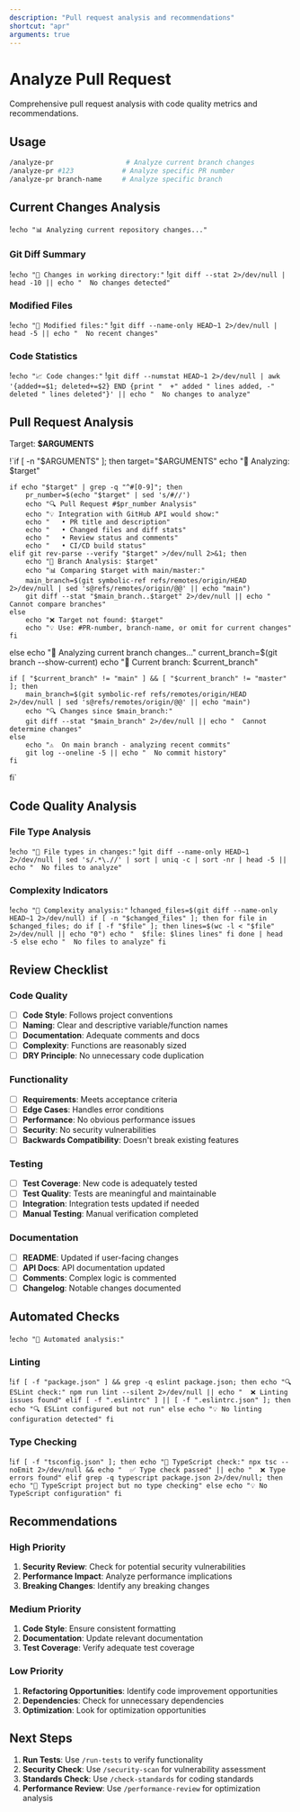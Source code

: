 ```yaml
---
description: "Pull request analysis and recommendations"
shortcut: "apr"
arguments: true
---
```


# Analyze Pull Request

Comprehensive pull request analysis with code quality metrics and recommendations.

## Usage

```bash
/analyze-pr                  # Analyze current branch changes
/analyze-pr #123            # Analyze specific PR number
/analyze-pr branch-name     # Analyze specific branch
```

## Current Changes Analysis

!`echo "📊 Analyzing current repository changes..."`

### Git Diff Summary
!`echo "📝 Changes in working directory:"`
!`git diff --stat 2>/dev/null | head -10 || echo "  No changes detected"`

### Modified Files
!`echo "📁 Modified files:"`
!`git diff --name-only HEAD~1 2>/dev/null | head -5 || echo "  No recent changes"`

### Code Statistics
!`echo "📈 Code changes:"`
!`git diff --numstat HEAD~1 2>/dev/null | awk '{added+=$1; deleted+=$2} END {print "  +" added " lines added, -" deleted " lines deleted"}' || echo "  No changes to analyze"`

## Pull Request Analysis

Target: **$ARGUMENTS**

!`if [ -n "$ARGUMENTS" ]; then
    target="$ARGUMENTS"
    echo "🎯 Analyzing: $target"
    
    if echo "$target" | grep -q "^#[0-9]"; then
        pr_number=$(echo "$target" | sed 's/#//')
        echo "🔍 Pull Request #$pr_number Analysis"
        echo "💡 Integration with GitHub API would show:"
        echo "   • PR title and description"
        echo "   • Changed files and diff stats"
        echo "   • Review status and comments"
        echo "   • CI/CD build status"
    elif git rev-parse --verify "$target" >/dev/null 2>&1; then
        echo "🌿 Branch Analysis: $target"
        echo "📊 Comparing $target with main/master:"
        main_branch=$(git symbolic-ref refs/remotes/origin/HEAD 2>/dev/null | sed 's@refs/remotes/origin/@@' || echo "main")
        git diff --stat "$main_branch..$target" 2>/dev/null || echo "  Cannot compare branches"
    else
        echo "❌ Target not found: $target"
        echo "💡 Use: #PR-number, branch-name, or omit for current changes"
    fi
else
    echo "🔄 Analyzing current branch changes..."
    current_branch=$(git branch --show-current)
    echo "📍 Current branch: $current_branch"
    
    if [ "$current_branch" != "main" ] && [ "$current_branch" != "master" ]; then
        main_branch=$(git symbolic-ref refs/remotes/origin/HEAD 2>/dev/null | sed 's@refs/remotes/origin/@@' || echo "main")
        echo "🔍 Changes since $main_branch:"
        git diff --stat "$main_branch" 2>/dev/null || echo "  Cannot determine changes"
    else
        echo "⚠️  On main branch - analyzing recent commits"
        git log --oneline -5 || echo "  No commit history"
    fi
fi`

## Code Quality Analysis

### File Type Analysis
!`echo "📄 File types in changes:"`
!`git diff --name-only HEAD~1 2>/dev/null | sed 's/.*\.//' | sort | uniq -c | sort -nr | head -5 || echo "  No files to analyze"`

### Complexity Indicators
!`echo "🔬 Complexity analysis:"`
!`changed_files=$(git diff --name-only HEAD~1 2>/dev/null)
if [ -n "$changed_files" ]; then
    for file in $changed_files; do
        if [ -f "$file" ]; then
            lines=$(wc -l < "$file" 2>/dev/null || echo "0")
            echo "  $file: $lines lines"
        fi
    done | head -5
else
    echo "  No files to analyze"
fi`

## Review Checklist

### Code Quality
- [ ] **Code Style**: Follows project conventions
- [ ] **Naming**: Clear and descriptive variable/function names
- [ ] **Documentation**: Adequate comments and docs
- [ ] **Complexity**: Functions are reasonably sized
- [ ] **DRY Principle**: No unnecessary code duplication

### Functionality
- [ ] **Requirements**: Meets acceptance criteria
- [ ] **Edge Cases**: Handles error conditions
- [ ] **Performance**: No obvious performance issues
- [ ] **Security**: No security vulnerabilities
- [ ] **Backwards Compatibility**: Doesn't break existing features

### Testing
- [ ] **Test Coverage**: New code is adequately tested
- [ ] **Test Quality**: Tests are meaningful and maintainable
- [ ] **Integration**: Integration tests updated if needed
- [ ] **Manual Testing**: Manual verification completed

### Documentation
- [ ] **README**: Updated if user-facing changes
- [ ] **API Docs**: API documentation updated
- [ ] **Comments**: Complex logic is commented
- [ ] **Changelog**: Notable changes documented

## Automated Checks

!`echo "🤖 Automated analysis:"`

### Linting
!`if [ -f "package.json" ] && grep -q eslint package.json; then
    echo "🔍 ESLint check:"
    npm run lint --silent 2>/dev/null || echo "  ❌ Linting issues found"
elif [ -f ".eslintrc" ] || [ -f ".eslintrc.json" ]; then
    echo "🔍 ESLint configured but not run"
else
    echo "💡 No linting configuration detected"
fi`

### Type Checking
!`if [ -f "tsconfig.json" ]; then
    echo "📘 TypeScript check:"
    npx tsc --noEmit 2>/dev/null && echo "  ✅ Type check passed" || echo "  ❌ Type errors found"
elif grep -q typescript package.json 2>/dev/null; then
    echo "📘 TypeScript project but no type checking"
else
    echo "💡 No TypeScript configuration"
fi`

## Recommendations

### High Priority
1. **Security Review**: Check for potential security vulnerabilities
2. **Performance Impact**: Analyze performance implications
3. **Breaking Changes**: Identify any breaking changes

### Medium Priority  
1. **Code Style**: Ensure consistent formatting
2. **Documentation**: Update relevant documentation
3. **Test Coverage**: Verify adequate test coverage

### Low Priority
1. **Refactoring Opportunities**: Identify code improvement opportunities
2. **Dependencies**: Check for unnecessary dependencies
3. **Optimization**: Look for optimization opportunities

## Next Steps

1. **Run Tests**: Use `/run-tests` to verify functionality
2. **Security Check**: Use `/security-scan` for vulnerability assessment
3. **Standards Check**: Use `/check-standards` for coding standards
4. **Performance Review**: Use `/performance-review` for optimization analysis
